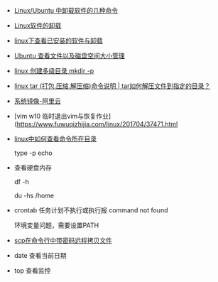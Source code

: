 * [Linux/Ubuntu 中卸载软件的几种命令](https://blog.csdn.net/dzjian_/article/details/79768813)

* [Linux软件的卸载](https://www.cnblogs.com/propheteia/archive/2012/06/26/2563383.html)

* [linux下查看已安装的软件与卸载](https://blog.csdn.net/qq_22075041/article/details/78855849)

* [Ubuntu 查看文件以及磁盘空间大小管理](https://www.cnblogs.com/adolfmc/archive/2013/02/16/2913801.html)

* [linux 创建多级目录 mkdir -p](https://blog.csdn.net/helllochun/article/details/41543907)

* [linux tar (打包.压缩.解压缩)命令说明 | tar如何解压文件到指定的目录？](https://www.cnblogs.com/52linux/archive/2012/03/04/2379738.html)

* [系统镜像-阿里云](https://opsx.alibaba.com/mirror)

* [vim w10 临时退出vim与恢复作业](https://www.fuwuqizhijia.com/linux/201704/37471.html

* [linux中如何查看命令所在目录](https://jingyan.baidu.com/article/4ae03de3e05edf3efe9e6b7c.html)
  
  type -p echo
  
* 查看硬盘内存
  
  df -h
  
  du -hs /home
  
* crontab 任务计划不执行或执行报 command not found
  
  环境变量问题，需要设置PATH
  
* [scp在命令行中带密码远程拷贝文件](https://blog.csdn.net/lym152898/article/details/79738856) 

* date 查看当前日期

* top 查看监控
